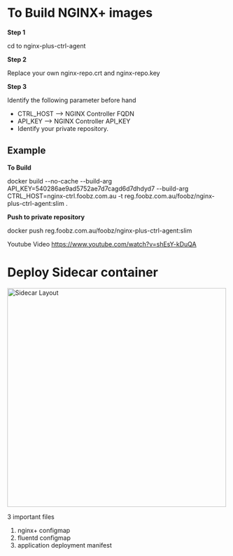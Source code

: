 # To Build NGINX+ images

**Step 1**

cd to nginx-plus-ctrl-agent

**Step 2**

Replace your own nginx-repo.crt and nginx-repo.key

**Step 3**

Identify the following parameter before hand

- CTRL\_HOST --> NGINX Controller FQDN
- API\_KEY --> NGINX Controller API\_KEY
- Identify your private repository.



## Example

**To Build**

docker build --no-cache --build-arg API\_KEY=540286ae9ad5752ae7d7cagd6d7dhdyd7 --build-arg CTRL\_HOST=nginx-ctrl.foobz.com.au  -t reg.foobz.com.au/foobz/nginx-plus-ctrl-agent:slim .

**Push to private repository**

docker push reg.foobz.com.au/foobz/nginx-plus-ctrl-agent:slim

Youtube Video
https://www.youtube.com/watch?v=shEsY-kDuQA

# Deploy Sidecar container
<img src=https://raw.githubusercontent.com/fbchan/api-protect-gw-sidecar/master/03-sidecar/nginxp-sidecar/sidecar-layout.svg alt="Sidecar Layout" width=500>

3 important files

1. nginx+ configmap
2. fluentd configmap
3. application deployment manifest
